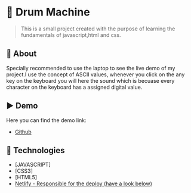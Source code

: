 
# 🥁 Drum Machine
> This is a small project created with the purpose of learning the fundamentals of javascript,html and css.

## 🎯 About ##
Specially recommended to use the laptop to see the live demo of my project.I use the concept of  ASCII values, whenever you click on the any key on the keyboard
you will here the sound which is becuase every character on the keyboard has a assigned digital value.

## ▶️ Demo

Here you can find the demo link:

- [Github](https://devang2304.github.io/Drum-Machine/)

## :rocket: Technologies ##

- [JAVASCRIPT]
- [CSS3]
- [HTML5]
- [Netlify - Responsible for the deploy (have a look below)](https://www.netlify.com/)







